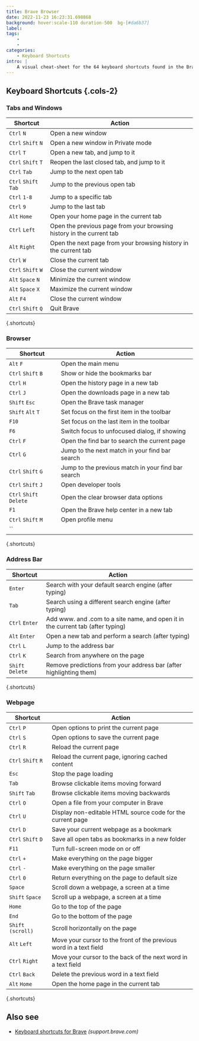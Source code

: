 ```yaml
---
title: Brave Browser
date: 2022-11-23 16:23:31.698868
background: hover:scale-110 duration-500  bg-[#da6b37]
label: 
tags: 
    - 
    - 
categories:
    - Keyboard Shortcuts
intro: |
    A visual cheat-sheet for the 64 keyboard shortcuts found in the Brave browser
---
```




Keyboard Shortcuts {.cols-2}
------------------



### Tabs and Windows

Shortcut | Action
---|---
`Ctrl` `N`  | Open a new window
`Ctrl` `Shift` `N`  | Open a new window in Private mode
`Ctrl` `T`  | Open a new tab, and jump to it
`Ctrl` `Shift` `T`  | Reopen the last closed tab, and jump to it
`Ctrl` `Tab`  | Jump to the next open tab
`Ctrl` `Shift` `Tab`  | Jump to the previous open tab
`Ctrl` `1-8`  | Jump to a specific tab
`Ctrl` `9`  | Jump to the last tab
`Alt` `Home`  | Open your home page in the current tab
`Ctrl` `Left`  | Open the previous page from your browsing history in the current tab
`Alt` `Right`  | Open the next page from your browsing history in the current tab
`Ctrl` `W`  | Close the current tab
`Ctrl` `Shift` `W`  | Close the current window
`Alt` `Space` `N`  | Minimize the current window
`Alt` `Space` `X`  | Maximize the current window
`Alt` `F4`  | Close the current window
`Ctrl` `Shift` `Q`  | Quit Brave
{.shortcuts}


### Browser

Shortcut | Action
---|---
`Alt` `F`  | Open the main menu
`Ctrl` `Shift` `B`  | Show or hide the bookmarks bar
`Ctrl` `H`  | Open the history page in a new tab
`Ctrl` `J`  | Open the downloads page in a new tab
`Shift` `Esc`  | Open the Brave task manager
`Shift` `Alt` `T`  | Set focus on the first item in the toolbar
`F10`  | Set focus on the last item in the toolbar
`F6`  | Switch focus to unfocused dialog, if showing
`Ctrl` `F`  | Open the find bar to search the current page
`Ctrl` `G`  | Jump to the next match in your find bar search
`Ctrl` `Shift` `G`  | Jump to the previous match in your find bar search
`Ctrl` `Shift` `J`  | Open developer tools
`Ctrl` `Shift` `Delete`  | Open the clear browser data options
`F1`  | Open the Brave help center in a new tab
`Ctrl` `Shift` `M`  | Open profile menu
``  | 
{.shortcuts}


### Address Bar

Shortcut | Action
---|---
`Enter`  | Search with your default search engine (after typing)
`Tab`  | Search using a different search engine (after typing)
`Ctrl` `Enter`  | Add www. and .com to a site name, and open it in the current tab (after typing)
`Alt` `Enter`  | Open a new tab and perform a search (after typing)
`Ctrl` `L`  | Jump to the address bar
`Ctrl` `K`  | Search from anywhere on the page
`Shift` `Delete`  | Remove predictions from your address bar (after highlighting them)
{.shortcuts}


### Webpage

Shortcut | Action
---|---
`Ctrl` `P`  | Open options to print the current page
`Ctrl` `S`  | Open options to save the current page
`Ctrl` `R`  | Reload the current page
`Ctrl` `Shift` `R`  | Reload the current page, ignoring cached content
`Esc`  | Stop the page loading
`Tab`  | Browse clickable items moving forward
`Shift` `Tab`  | Browse clickable items moving backwards
`Ctrl` `O`  | Open a file from your computer in Brave
`Ctrl` `U`  | Display non-editable HTML source code for the current page
`Ctrl` `D`  | Save your current webpage as a bookmark
`Ctrl` `Shift` `D`  | Save all open tabs as bookmarks in a new folder
`F11`  | Turn full-screen mode on or off
`Ctrl` `+`  | Make everything on the page bigger
`Ctrl` `-`  | Make everything on the page smaller
`Ctrl` `0`  | Return everything on the page to default size
`Space`  | Scroll down a webpage, a screen at a time
`Shift` `Space`  | Scroll up a webpage, a screen at a time
`Home`  | Go to the top of the page
`End`  | Go to the bottom of the page
`Shift` `(scroll)`  | Scroll horizontally on the page
`Alt` `Left`  | Move your cursor to the front of the previous word in a text field
`Ctrl` `Right`  | Move your cursor to the back of the next word in a text field
`Ctrl` `Back`  | Delete the previous word in a text field
`Alt` `Home`  | Open the home page in the current tab
{.shortcuts}




Also see
--------
- [Keyboard shortcuts for Brave](https://support.brave.com/hc/en-us/articles/360032272171-What-keyboard-shortcuts-can-I-use-in-Brave-) _(support.brave.com)_

